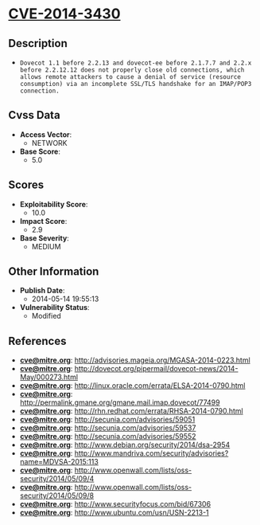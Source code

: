 
# [CVE-2014-3430](http://advisories.mageia.org/MGASA-2014-0223.html)

## Description

- `Dovecot 1.1 before 2.2.13 and dovecot-ee before 2.1.7.7 and 2.2.x before 2.2.12.12 does not properly close old connections, which allows remote attackers to cause a denial of service (resource consumption) via an incomplete SSL/TLS handshake for an IMAP/POP3 connection.`

## Cvss Data

- **Access Vector**:
  - NETWORK
- **Base Score**:
  - 5.0

## Scores

- **Exploitability Score**:
  - 10.0
- **Impact Score**:
  - 2.9
- **Base Severity**:
  - MEDIUM

## Other Information

- **Publish Date**:
  - 2014-05-14 19:55:13
- **Vulnerability Status**:
  - Modified

## References

- **cve@mitre.org**: http://advisories.mageia.org/MGASA-2014-0223.html
- **cve@mitre.org**: http://dovecot.org/pipermail/dovecot-news/2014-May/000273.html
- **cve@mitre.org**: http://linux.oracle.com/errata/ELSA-2014-0790.html
- **cve@mitre.org**: http://permalink.gmane.org/gmane.mail.imap.dovecot/77499
- **cve@mitre.org**: http://rhn.redhat.com/errata/RHSA-2014-0790.html
- **cve@mitre.org**: http://secunia.com/advisories/59051
- **cve@mitre.org**: http://secunia.com/advisories/59537
- **cve@mitre.org**: http://secunia.com/advisories/59552
- **cve@mitre.org**: http://www.debian.org/security/2014/dsa-2954
- **cve@mitre.org**: http://www.mandriva.com/security/advisories?name=MDVSA-2015:113
- **cve@mitre.org**: http://www.openwall.com/lists/oss-security/2014/05/09/4
- **cve@mitre.org**: http://www.openwall.com/lists/oss-security/2014/05/09/8
- **cve@mitre.org**: http://www.securityfocus.com/bid/67306
- **cve@mitre.org**: http://www.ubuntu.com/usn/USN-2213-1
